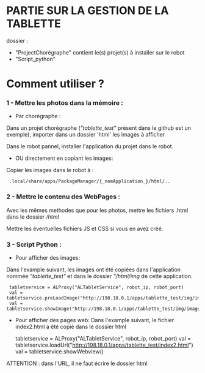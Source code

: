 # PARTIE SUR LA GESTION DE LA TABLETTE
dossier :
  - "ProjectChorégraphe" contient le(s) projet(s) à installer sur le robot 
  - "Script_python"  
    

  
# Comment utiliser ?

### 1 - Mettre les photos dans la mémoire :

- Par chorégraphe :

Dans un projet chorégraphe (_"tablette_test"_ présent dans le github est un exemple), importer dans un dossier 'html' les images à afficher

Dans le robot pannel, installer l'application du projet dans le robot.  
          
          
- OU directement en copiant les images:

Copier les images dans le robot à :

     .local/share/apps/PackageManager/{_nomApplication_}/html/..  
  
  
### 2 - Mettre le contenu des WebPages :
Avec les mêmes methodes que pour les photos, mettre les fichiers .html dans le dossier _/html_

Mettre les éventuelles fichiers JS et CSS si vous en avez créé.


### 3 - Script Python :

- Pour afficher des images:

Dans l'example suivant, les images ont été copiées dans l'application nommée _"tablette_test"_ et dans le dossier _"/html/img_ de cette application.

     tabletservice = ALProxy("ALTabletService", robot_ip, robot_port)
     val = tabletservice.preLoadImage("http://198.18.0.1/apps/tablette_test/img/image1.png")
     val = tabletservice.showImage("http://198.18.0.1/apps/tablette_test/img/image1.png")
     
- Pour afficher des pages web:
Dans l'example suivant, le fichier index2.html a été copié dans le dossier html

     tabletservice = ALProxy("ALTabletService", robot_ip, robot_port)
     val = tabletservice.loadUrl("http://198.18.0.1/apps/tablette_test/index2.html")
     val = tabletservice.showWebview()

ATTENTION : dans l'URL, il ne faut écrire le dossier html
